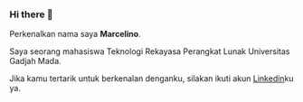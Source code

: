 ### Hi there 👋

Perkenalkan nama saya **Marcelino**.<br>

Saya seorang mahasiswa Teknologi Rekayasa Perangkat Lunak Universitas Gadjah Mada.<br>

Jika kamu tertarik untuk berkenalan denganku, silakan ikuti akun [Linkedin](https://www.linkedin.com/in/marcelino1)ku ya.
